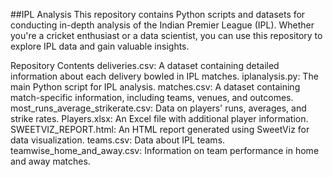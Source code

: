 ##IPL Analysis
This repository contains Python scripts and datasets for conducting in-depth analysis of the Indian Premier League (IPL). Whether you're a cricket enthusiast or a data scientist, you can use this repository to explore IPL data and gain valuable insights.

Repository Contents
deliveries.csv: A dataset containing detailed information about each delivery bowled in IPL matches.
iplanalysis.py: The main Python script for IPL analysis.
matches.csv: A dataset containing match-specific information, including teams, venues, and outcomes.
most_runs_average_strikerate.csv: Data on players' runs, averages, and strike rates.
Players.xlsx: An Excel file with additional player information.
SWEETVIZ_REPORT.html: An HTML report generated using SweetViz for data visualization.
teams.csv: Data about IPL teams.
teamwise_home_and_away.csv: Information on team performance in home and away matches.
